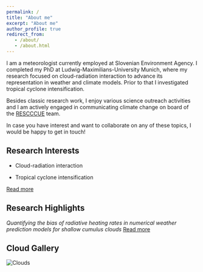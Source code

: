 ```yaml
---
permalink: /
title: "About me"
excerpt: "About me"
author_profile: true
redirect_from: 
   - /about/
   - /about.html
---
```

I am a meteorologist currently employed at Slovenian Environment Agency. I completed my PhD at Ludwig-Maximilians-University Munich, where my research focused on cloud-radiation interaction to advance its representation in weather and climate models. Prior to that I investigated tropical cyclone intensification.

Besides classic research work, I enjoy various science outreach activities and I am actively engaged in communicating climate change on board of the [RESCCCUE](https://www.emetsoc.org/oc2020-for-rescccue-slovenia/) team.

In case you have interest and want to collaborate on any of these topics, I would be happy to get in touch!

Research Interests
------
- Cloud-radiation interaction

- Tropical cyclone intensification

[Read more](https://ninacrnivec.github.io/research/)

Research Highlights
------
_Quantifying the bias of radiative heating rates in numerical weather prediction models for shallow cumulus clouds_ [Read more](https://www.atmos-chem-phys.net/19/8083/2019/)

Cloud Gallery
------
![Clouds](/images/CloudTypesNC.jpg)

